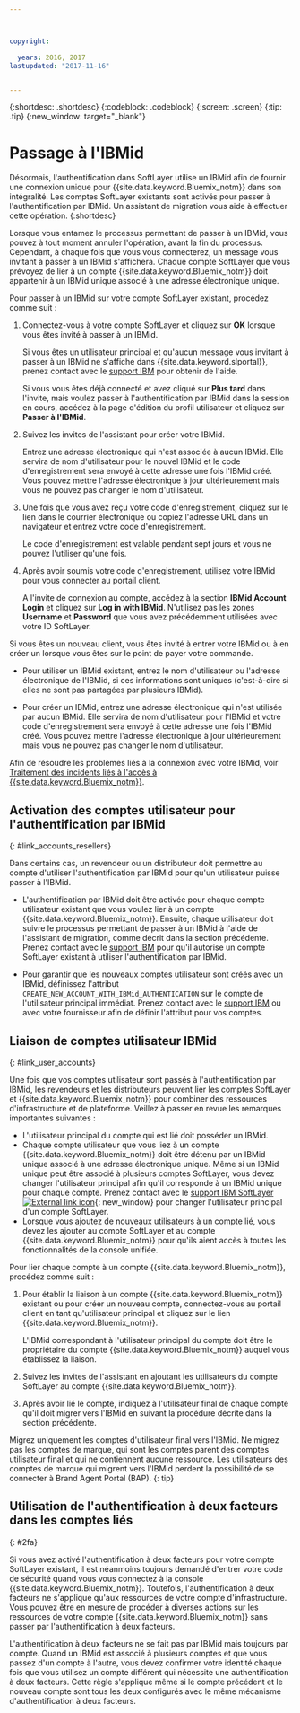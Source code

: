 ```yaml
---



copyright:

  years: 2016, 2017
lastupdated: "2017-11-16"


---
```


{:shortdesc: .shortdesc}
{:codeblock: .codeblock}
{:screen: .screen}
{:tip: .tip}
{:new_window: target="_blank"}

# Passage à l'IBMid
Désormais, l'authentification dans SoftLayer utilise un IBMid afin de fournir une connexion unique pour {{site.data.keyword.Bluemix_notm}} dans son intégralité. Les comptes SoftLayer existants sont activés pour passer à l'authentification par IBMid. Un assistant de migration vous aide à effectuer cette opération.
{:shortdesc}

Lorsque vous entamez le processus permettant de passer à un IBMid, vous pouvez à tout moment annuler l'opération, avant la fin du processus. Cependant, à chaque fois que vous vous connecterez, un message vous invitant à passer à un IBMid s'affichera. Chaque compte SoftLayer que vous prévoyez de lier à un compte {{site.data.keyword.Bluemix_notm}} doit appartenir à un IBMid unique associé à une adresse électronique unique.

Pour passer à un IBMid sur votre compte SoftLayer existant, procédez comme suit :
1. Connectez-vous à votre compte SoftLayer et cliquez sur **OK** lorsque vous êtes invité à passer à un IBMid.

   Si vous êtes un utilisateur principal et qu'aucun message vous invitant à passer à un IBMid ne s'affiche dans {{site.data.keyword.slportal}}, prenez contact avec le [support IBM](/docs/support/index.html#contacting-support) pour obtenir de l'aide.

   Si vous vous êtes déjà connecté et avez cliqué sur **Plus tard** dans l'invite, mais voulez passer à l'authentification par IBMid dans la session en cours, accédez à la page d'édition du profil utilisateur et cliquez sur **Passer à l'IBMid**.

2. Suivez les invites de l'assistant pour créer votre IBMid.

   Entrez une adresse électronique qui n'est associée à aucun IBMid. Elle servira de nom d'utilisateur pour le nouvel IBMid et le code d'enregistrement sera envoyé à cette adresse une fois l'IBMid créé. Vous pouvez mettre l'adresse électronique à jour ultérieurement mais vous ne pouvez pas changer le nom d'utilisateur.

3. Une fois que vous avez reçu votre code d'enregistrement, cliquez sur le lien dans le courrier électronique ou copiez l'adresse URL dans un navigateur et entrez votre code d'enregistrement.

   Le code d'enregistrement est valable pendant sept jours et vous ne pouvez l'utiliser qu'une fois.

4. Après avoir soumis votre code d'enregistrement, utilisez votre IBMid pour vous connecter au portail client.

   A l'invite de connexion au compte, accédez à la section **IBMid Account Login** et cliquez sur **Log in with IBMid**. N'utilisez pas les zones **Username** et **Password** que vous avez précédemment utilisées avec votre ID SoftLayer.

Si vous êtes un nouveau client, vous êtes invité à entrer votre IBMid ou à en créer un lorsque vous êtes sur le point de payer votre commande.
  * Pour utiliser un IBMid existant, entrez le nom d'utilisateur ou l'adresse électronique de l'IBMid, si ces informations sont uniques (c'est-à-dire si elles ne sont pas partagées par plusieurs IBMid).

  * Pour créer un IBMid, entrez une adresse électronique qui n'est utilisée par aucun IBMid. Elle servira de nom d'utilisateur pour l'IBMid et votre code d'enregistrement sera envoyé à cette adresse une fois l'IBMid créé. Vous pouvez mettre l'adresse électronique à jour ultérieurement mais vous ne pouvez pas changer le nom d'utilisateur.

Afin de résoudre les problèmes liés à la connexion avec votre IBMid, voir [Traitement des incidents liés à l'accès à {{site.data.keyword.Bluemix_notm}}](/docs/troubleshoot/ts_accessing.html#accessing).

## Activation des comptes utilisateur pour l'authentification par IBMid
{: #link_accounts_resellers}

Dans certains cas, un revendeur ou un distributeur doit permettre au compte d'utiliser l'authentification par IBMid pour qu'un utilisateur puisse passer à l'IBMid.

  * L'authentification par IBMid doit être activée pour chaque compte utilisateur existant que vous voulez lier à un compte {{site.data.keyword.Bluemix_notm}}. Ensuite, chaque utilisateur doit suivre le processus permettant de passer à un IBMid à l'aide de l'assistant de migration, comme décrit dans la section précédente. Prenez contact avec le [support IBM](/docs/support/index.html#contacting-support) pour qu'il autorise un compte SoftLayer existant à utiliser l'authentification par IBMid.

  * Pour garantir que les nouveaux comptes utilisateur sont créés avec un IBMid, définissez l'attribut `CREATE_NEW_ACCOUNT_WITH_IBMid_AUTHENTICATION` sur le compte de l'utilisateur principal immédiat. Prenez contact avec le [support IBM](/docs/support/index.html#contacting-support) ou avec votre fournisseur afin de définir l'attribut pour vos comptes.  

## Liaison de comptes utilisateur IBMid
{: #link_user_accounts}

Une fois que vos comptes utilisateur sont passés à l'authentification par IBMid, les revendeurs et les distributeurs peuvent lier les comptes SoftLayer et {{site.data.keyword.Bluemix_notm}} pour combiner des ressources d'infrastructure et de plateforme. Veillez à passer en revue les remarques importantes suivantes :

  * L'utilisateur principal du compte qui est lié doit posséder un IBMid.
  * Chaque compte utilisateur que vous liez à un compte {{site.data.keyword.Bluemix_notm}} doit être détenu par un IBMid unique associé à une adresse électronique unique. Même si un IBMid unique peut être associé à plusieurs comptes SoftLayer, vous devez changer l'utilisateur principal afin qu'il corresponde à un IBMid unique pour chaque compte. Prenez contact avec le [support IBM SoftLayer ![External link icon](../icons/launch-glyph.svg)](https://knowledgelayer.softlayer.com/topic/support){: new_window} pour changer l'utilisateur principal d'un compte SoftLayer.
  * Lorsque vous ajoutez de nouveaux utilisateurs à un compte lié, vous devez les ajouter au compte SoftLayer et au compte {{site.data.keyword.Bluemix_notm}} pour qu'ils aient accès à toutes les fonctionnalités de la console unifiée.

Pour lier chaque compte à un compte {{site.data.keyword.Bluemix_notm}}, procédez comme suit :
1. Pour établir la liaison à un compte {{site.data.keyword.Bluemix_notm}} existant ou pour créer un nouveau compte, connectez-vous au portail client en tant qu'utilisateur principal et cliquez sur le lien {{site.data.keyword.Bluemix_notm}}.

   L'IBMid correspondant à l'utilisateur principal du compte doit être le propriétaire du compte {{site.data.keyword.Bluemix_notm}} auquel vous établissez la liaison.

2. Suivez les invites de l'assistant en ajoutant les utilisateurs du compte SoftLayer au compte {{site.data.keyword.Bluemix_notm}}.
3. Après avoir lié le compte, indiquez à l'utilisateur final de chaque compte qu'il doit migrer vers l'IBMid en suivant la procédure décrite dans la section précédente.

Migrez uniquement les comptes d'utilisateur final vers l'IBMid. Ne migrez pas les comptes de marque, qui sont les comptes parent des comptes utilisateur final et qui ne contiennent aucune ressource. Les utilisateurs des comptes de marque qui migrent vers l'IBMid perdent la possibilité de se connecter à Brand Agent Portal (BAP).
{: tip}  

## Utilisation de l'authentification à deux facteurs dans les comptes liés
{: #2fa}

Si vous avez activé l'authentification à deux facteurs pour votre compte SoftLayer existant, il est néanmoins toujours demandé d'entrer votre code de sécurité quand vous vous connectez à la console {{site.data.keyword.Bluemix_notm}}. Toutefois, l'authentification à deux facteurs ne s'applique qu'aux ressources de votre compte d'infrastructure. Vous pouvez être en mesure de procéder à diverses actions sur les ressources de votre compte {{site.data.keyword.Bluemix_notm}} sans passer par l'authentification à deux facteurs.

L'authentification à deux facteurs ne se fait pas par IBMid mais toujours par compte. Quand un IBMid est associé à plusieurs comptes et que vous passez d'un compte à l'autre, vous devez confirmer votre identité chaque fois que vous utilisez un compte différent qui nécessite une authentification à deux facteurs. Cette règle s'applique même si le compte précédent et le nouveau compte sont tous les deux configurés avec le même mécanisme d'authentification à deux facteurs.
